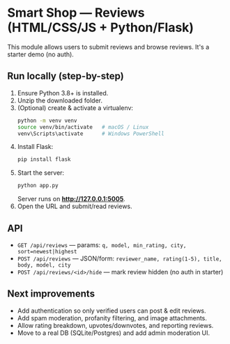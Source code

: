 
# Smart Shop — Reviews (HTML/CSS/JS + Python/Flask)

This module allows users to submit reviews and browse reviews. It's a starter demo (no auth).

## Run locally (step-by-step)
1. Ensure Python 3.8+ is installed.
2. Unzip the downloaded folder.
3. (Optional) create & activate a virtualenv:
   ```bash
   python -m venv venv
   source venv/bin/activate   # macOS / Linux
   venv\Scripts\activate      # Windows PowerShell
   ```
4. Install Flask:
   ```bash
   pip install flask
   ```
5. Start the server:
   ```bash
   python app.py
   ```
   Server runs on **http://127.0.0.1:5005**.
6. Open the URL and submit/read reviews.

## API
- `GET /api/reviews` — params: `q, model, min_rating, city, sort=newest|highest`
- `POST /api/reviews` — JSON/form: `reviewer_name, rating(1-5), title, body, model, city`
- `POST /api/reviews/<id>/hide` — mark review hidden (no auth in starter)

## Next improvements
- Add authentication so only verified users can post & edit reviews.
- Add spam moderation, profanity filtering, and image attachments.
- Allow rating breakdown, upvotes/downvotes, and reporting reviews.
- Move to a real DB (SQLite/Postgres) and add admin moderation UI.
